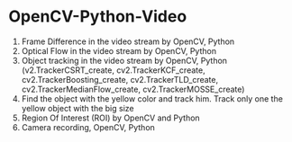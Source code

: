 # OpenCV-Python-Video
1. Frame Difference in the video stream by OpenCV, Python
2. Optical Flow in the video stream by OpenCV, Python
3. Object tracking  in the video stream by OpenCV, Python (v2.TrackerCSRT_create, cv2.TrackerKCF_create, cv2.TrackerBoosting_create, cv2.TrackerTLD_create, cv2.TrackerMedianFlow_create, cv2.TrackerMOSSE_create)
4. Find the object with the yellow color and track him. Track only one the yellow object with the big size
5. Region Of Interest (ROI) by OpenCV and Python
6. Сamera recording, OpenCV, Python
